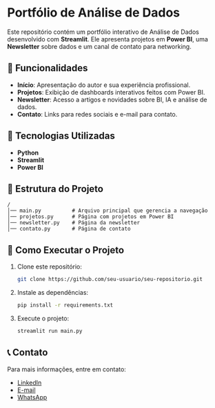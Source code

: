 # Portfólio de Análise de Dados

Este repositório contém um portfólio interativo de Análise de Dados desenvolvido com **Streamlit**. Ele apresenta projetos em **Power BI**, uma **Newsletter** sobre dados e um canal de contato para networking.

## 📌 Funcionalidades
- **Início**: Apresentação do autor e sua experiência profissional.
- **Projetos**: Exibição de dashboards interativos feitos com Power BI.
- **Newsletter**: Acesso a artigos e novidades sobre BI, IA e análise de dados.
- **Contato**: Links para redes sociais e e-mail para contato.

## 🚀 Tecnologias Utilizadas
- **Python**
- **Streamlit**
- **Power BI**

## 📂 Estrutura do Projeto
```
/
│── main.py          # Arquivo principal que gerencia a navegação
│── projetos.py      # Página com projetos em Power BI
│── newsletter.py    # Página da newsletter
│── contato.py       # Página de contato
```

## 🎯 Como Executar o Projeto
1. Clone este repositório:
   ```bash
   git clone https://github.com/seu-usuario/seu-repositorio.git
   ```
2. Instale as dependências:
   ```bash
   pip install -r requirements.txt
   ```
3. Execute o projeto:
   ```bash
   streamlit run main.py
   ```

## 📞 Contato
Para mais informações, entre em contato:
- [LinkedIn](https://www.linkedin.com/in/danielaugustogomes/)
- [E-mail](mailto:universobi@hotmail.com)
- [WhatsApp](https://wa.me/47999688593)

